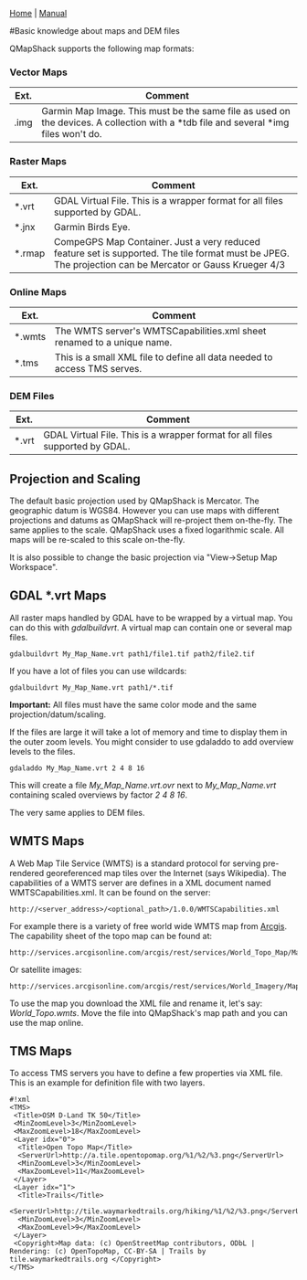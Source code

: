 [Home](Home) | [Manual](DocMain)

#Basic knowledge about maps and DEM files

QMapShack supports the following map formats:

### Vector Maps

 Ext.   | Comment
--------|-------------
.img    | Garmin Map Image. This must be the same file as used on the devices. A collection with a \*tdb file and several \*img files won't do.

### Raster Maps

 Ext.   | Comment
--------|-------------
*.vrt   | GDAL Virtual File. This is a wrapper format for all files supported by GDAL.
*.jnx   | Garmin Birds Eye.
*.rmap  | CompeGPS Map Container. Just a very reduced feature set is supported. The tile format must be JPEG. The projection can be Mercator or Gauss Krueger 4/3

### Online Maps

 Ext.   | Comment
--------|-------------
*.wmts | The WMTS server's WMTSCapabilities.xml sheet renamed to a unique name. 
*.tms | This is a small XML file to define all data needed to access TMS serves. 

### DEM Files
 
 Ext.   | Comment
--------|-------------
*.vrt | GDAL Virtual File. This is a wrapper format for all files supported by GDAL.


## Projection and Scaling

The default basic projection used by QMapShack is Mercator. The geographic datum is WGS84. However you can use maps with different projections and datums as QMapShack will re-project them on-the-fly. The same applies to the scale. 
QMapShack uses a fixed logarithmic scale. All maps will be re-scaled to this scale on-the-fly. 

It is also possible to change the basic projection via "View->Setup Map Workspace".

## GDAL *.vrt Maps

All raster maps handled by GDAL have to be wrapped by a virtual map. You can do this with _gdalbuildvrt_. 
A virtual map can contain one or several map files.

    gdalbuildvrt My_Map_Name.vrt path1/file1.tif path2/file2.tif

If you have a lot of files you can use wildcards:

    gdalbuildvrt My_Map_Name.vrt path1/*.tif

**Important:** All files must have the same color mode and the same projection/datum/scaling.

If the files are large it will take a lot of memory and time to display them in the outer zoom levels. 
You might consider to use gdaladdo to add overview levels to the files. 

    gdaladdo My_Map_Name.vrt 2 4 8 16

This will create a file _My_Map_Name.vrt.ovr_ next to _My_Map_Name.vrt_ containing scaled overviews by factor 
_2 4 8 16_.

The very same applies to DEM files.

## WMTS Maps

A Web Map Tile Service (WMTS) is a standard protocol for serving pre-rendered georeferenced map tiles over the Internet (says Wikipedia). The capabilities of a WMTS server are defines in a XML document named WMTSCapabilities.xml. It can be found on the server:

    http://<server_address>/<optional_path>/1.0.0/WMTSCapabilities.xml

For example there is a variety of free world wide WMTS map from [Arcgis](http://services.arcgisonline.com/arcgis/rest/services). The capability sheet of the topo map can be found at:

    http://services.arcgisonline.com/arcgis/rest/services/World_Topo_Map/MapServer/WMTS/1.0.0/WMTSCapabilities.xml

Or satellite images:

    http://services.arcgisonline.com/arcgis/rest/services/World_Imagery/MapServer/WMTS/1.0.0/WMTSCapabilities.xml

To use the map you download the XML file and rename it, let's say: _World_Topo.wmts_. Move the file into QMapShack's map path and you can use the map online.

## TMS Maps

To access TMS servers you have to define a few properties via XML file.  This is an example for definition file with two layers.

```
#!xml
<TMS>
 <Title>OSM D-Land TK 50</Title>
 <MinZoomLevel>3</MinZoomLevel>
 <MaxZoomLevel>18</MaxZoomLevel>
 <Layer idx="0">
  <Title>Open Topo Map</Title>
  <ServerUrl>http://a.tile.opentopomap.org/%1/%2/%3.png</ServerUrl>
  <MinZoomLevel>3</MinZoomLevel>
  <MaxZoomLevel>11</MaxZoomLevel>
 </Layer>
 <Layer idx="1">
  <Title>Trails</Title>
  <ServerUrl>http://tile.waymarkedtrails.org/hiking/%1/%2/%3.png</ServerUrl>
  <MinZoomLevel>3</MinZoomLevel>
  <MaxZoomLevel>9</MaxZoomLevel>
 </Layer>
 <Copyright>Map data: (c) OpenStreetMap contributors, ODbL | Rendering: (c) OpenTopoMap, CC-BY-SA | Trails by tile.waymarkedtrails.org </Copyright>
</TMS>
```
**<Title>** This tag is currently of no use and just for backward compatibility to QLandkarte

**<Copyright>** A copyright notice for the maps displayed.

**<MinZoomLevel>** Can bee 0..17. 0 is the most detailed level. Below this level tiles from the specified level will be taken and scaled.

**<MaxZoomLevel>** Can be 1..18. 1 is the most detailed level. Above this level the map will not be drawn.

MinZoomLevel and MaxZoomLevel will be taken as default for the layers. _Note_: zoom level = 18 - map level

**<Layer idx="0">** Specifies a layer. **idx** gives the order to display layers. 0 is first.

On each layer you can define:

**<Title>** A name for the layer. If no title is given "Layer" with the index number is used.
  
**<ServerUrl>** This is the servers URL with placeholders. %1 is for the map level (z), %2 for the column (x) and %3 for the row (y)

**<MinZoomLevel>** Override the default MinZoomLevel for this layer.

**<MaxZoomLevel>** Override the default MaxZoomLevel for this layer.

Next to the normal TMS naming scheme for URLs the URL can be formed by a bit of JavaScript. Here is an example for Microsoft's Bing:

```
#!xml
<TMS>
<Title>Bing</Title>
<Layer idx="0">
<Script><![CDATA[
(
function convert(z1, x1, y1)
{
  serverpart = 0
  serverpart = (serverpart + 1) % 4;
  function encodeQuadTree(zoom, tilex, tiley)
  {
    var tileNum = []
    for (var i = zoom - 1; i >= 0; i--)
    {
      var num = (tilex % 2) | ((tiley % 2) << 1);
      tileNum[i] = new String(num);
      tilex >>= 1;
      tiley >>= 1;
    }
    return tileNum.join("");
  }
  return "http://ecn.t" + serverpart + ".tiles.virtualearth.net/tiles/a" + encodeQuadTree(z1,x1,y1) + ".jpeg?g=1036";
}
)
]]></Script>
</Layer>
<Copyright>Microsoft - Bing</Copyright>
</TMS>
```
Instead of a **<ServerUrl>** the layer as a **<Script>* tag with Java code.


## Sources of Maps and DEM files

A nice collection of Garmin vector maps can be found at [_Freizeitkarte OSM_](http://www.freizeitkarte-osm.de/). 
Next to ready to use maps they publish their tool chain, too. With the tool chain you can produce your 
own OSM based maps for any region. 

Still the best place to look for DEM data is [VIEWFINDER PANORAMAS](http://www.viewfinderpanoramas.org/). 

